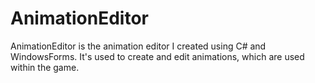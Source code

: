 # AnimationEditor
AnimationEditor is the animation editor I created using C# and WindowsForms. It's used to create and edit animations, which are used within the game.

